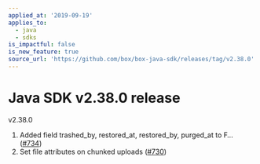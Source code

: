 ```yaml
---
applied_at: '2019-09-19'
applies_to:
  - java
  - sdks
is_impactful: false
is_new_feature: true
source_url: 'https://github.com/box/box-java-sdk/releases/tag/v2.38.0'
---
```


# Java SDK v2.38.0 release

v2.38.0
1. Added field trashed_by, restored_at, restored_by, purged_at to F… ([#734](https://github.com/box/box-java-sdk/pull/734))
2. Set file attributes on chunked uploads ([#730](https://github.com/box/box-java-sdk/pull/730))
